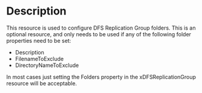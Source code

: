 # Description

This resource is used to configure DFS Replication Group folders.
This is an optional resource, and only needs to be used if any of the following
folder properties need to be set:

- Description
- FilenameToExclude
- DirectoryNameToExclude

In most cases just setting the Folders property in the xDFSReplicationGroup
resource will be acceptable.
